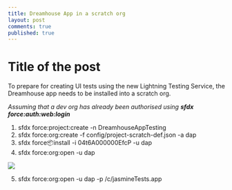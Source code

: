 ```yaml
---
title: Dreamhouse App in a scratch org
layout: post
comments: true
published: true
---
```


# Title of the post

To prepare for creating UI tests using the new Lightning Testing Service, the Dreamhouse app needs to be installed into a scratch org.

_Assuming that a dev org has already been authorised using **sfdx force:auth:web:login**_

1. sfdx force:project:create -n DreamhouseAppTesting
2. sfdx force:org:create -f config/project-scratch-def.json -a dap
3. sfdx force:package:install -i 04t6A000000EfcP  -u dap
4. sfdx force:org:open -u dap


<img src="{{ site.url }}/assets/gifs/dreamhouse-app-via-sfdx.gif" />

5. sfdx force:org:open -u dap -p /c/jasmineTests.app
